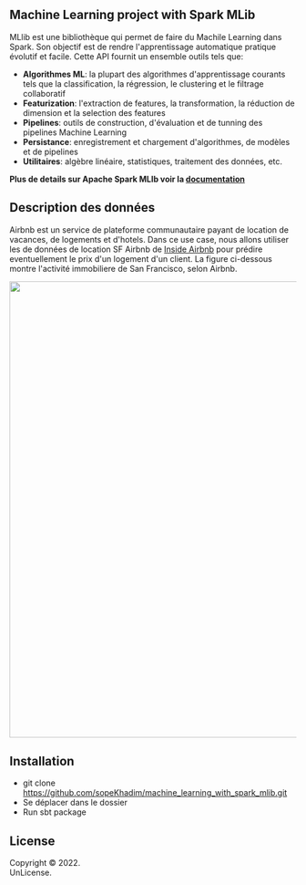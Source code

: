 ## Machine Learning project with Spark MLib
MLlib est une bibliothèque qui permet de faire du Machile Learning dans Spark. Son objectif est de rendre l'apprentissage automatique pratique évolutif et facile. Cette API fournit un ensemble outils tels que:

* **Algorithmes ML**: la plupart des algorithmes d'apprentissage courants tels que la classification, la régression, le clustering et le filtrage collaboratif
* **Featurization**: l'extraction de features, la transformation, la réduction de dimension et la selection des features
* **Pipelines**: outils de construction, d'évaluation et de tunning des pipelines Machine Learning
* **Persistance**: enregistrement et chargement d'algorithmes, de modèles et de pipelines
* **Utilitaires**: algèbre linéaire, statistiques, traitement des données, etc.

**Plus de details sur Apache Spark MLIb voir la [documentation](https://spark.apache.org/docs/latest/ml-guide.html)**


## Description des données
Airbnb est un service de plateforme communautaire payant de location de vacances, de logements et d'hotels. Dans ce use case, nous allons utiliser les de données de location SF Airbnb de [Inside Airbnb](http://insideairbnb.com/get-the-data.html) pour prédire eventuellement le prix d'un logement d'un client. La figure ci-dessous montre l'activité immobiliere de San Francisco, selon Airbnb.

 <img src="http://insideairbnb.com/images/insideairbnb_graphic_site_1200px.png" style="width:800px"/>

## Installation
- git clone https://github.com/sopeKhadim/machine_learning_with_spark_mlib.git
- Se déplacer dans le dossier
- Run sbt package


## License  
Copyright © 2022.  
UnLicense.
